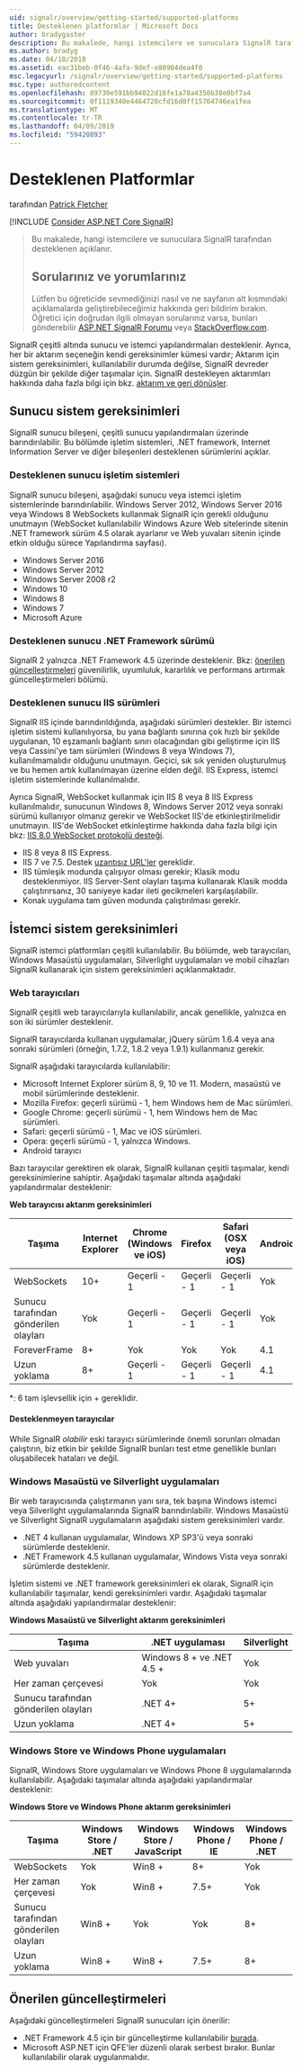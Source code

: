 ```yaml
---
uid: signalr/overview/getting-started/supported-platforms
title: Desteklenen platformlar | Microsoft Docs
author: bradygaster
description: Bu makalede, hangi istemcilere ve sunuculara SignalR tarafından desteklenen açıklanır.
ms.author: bradyg
ms.date: 04/18/2018
ms.assetid: eac31beb-0f46-4afa-9def-e80904dea4f0
msc.legacyurl: /signalr/overview/getting-started/supported-platforms
msc.type: authoredcontent
ms.openlocfilehash: 89730e591bb94022d16fe1a78a4350b38e0bf7a4
ms.sourcegitcommit: 0f1119340e4464720cfd16d0ff15764746ea1fea
ms.translationtype: MT
ms.contentlocale: tr-TR
ms.lasthandoff: 04/09/2019
ms.locfileid: "59420893"
---
```

# <a name="supported-platforms"></a>Desteklenen Platformlar

tarafından [Patrick Fletcher](https://github.com/pfletcher)

[!INCLUDE [Consider ASP.NET Core SignalR](~/includes/signalr/signalr-version-disambiguation.md)]

> Bu makalede, hangi istemcilere ve sunuculara SignalR tarafından desteklenen açıklanır. 
> 
> ## <a name="questions-and-comments"></a>Sorularınız ve yorumlarınız
> 
> Lütfen bu öğreticide sevmediğinizi nasıl ve ne sayfanın alt kısmındaki açıklamalarda geliştirebileceğimiz hakkında geri bildirim bırakın. Öğretici için doğrudan ilgili olmayan sorularınız varsa, bunları gönderebilir [ASP.NET SignalR Forumu](https://forums.asp.net/1254.aspx/1?ASP+NET+SignalR) veya [StackOverflow.com](http://stackoverflow.com/).

SignalR çeşitli altında sunucu ve istemci yapılandırmaları desteklenir. Ayrıca, her bir aktarım seçeneğin kendi gereksinimler kümesi vardır; Aktarım için sistem gereksinimleri, kullanılabilir durumda değilse, SignalR devreder düzgün bir şekilde diğer taşımalar için. SignalR destekleyen aktarımları hakkında daha fazla bilgi için bkz. [aktarım ve geri dönüşler](introduction-to-signalr.md#transports).

## <a name="server-system-requirements"></a>Sunucu sistem gereksinimleri

SignalR sunucu bileşeni, çeşitli sunucu yapılandırmaları üzerinde barındırılabilir. Bu bölümde işletim sistemleri, .NET framework, Internet Information Server ve diğer bileşenleri desteklenen sürümlerini açıklar.

### <a name="supported-server-operating-systems"></a>Desteklenen sunucu işletim sistemleri

SignalR sunucu bileşeni, aşağıdaki sunucu veya istemci işletim sistemlerinde barındırılabilir. Windows Server 2012, Windows Server 2016 veya Windows 8 WebSockets kullanmak SignalR için gerekli olduğunu unutmayın (WebSocket kullanılabilir Windows Azure Web sitelerinde sitenin .NET framework sürüm 4.5 olarak ayarlanır ve Web yuvaları sitenin içinde etkin olduğu sürece Yapılandırma sayfası).

- Windows Server 2016
- Windows Server 2012
- Windows Server 2008 r2
- Windows 10
- Windows 8
- Windows 7
- Microsoft Azure

### <a name="supported-server-net-framework-version"></a>Desteklenen sunucu .NET Framework sürümü

SignalR 2 yalnızca .NET Framework 4.5 üzerinde desteklenir. Bkz: [önerilen güncelleştirmeleri](#updates) güvenilirlik, uyumluluk, kararlılık ve performans artırmak güncelleştirmeleri bölümü.

### <a name="supported-server-iis-versions"></a>Desteklenen sunucu IIS sürümleri

SignalR IIS içinde barındırıldığında, aşağıdaki sürümleri destekler. Bir istemci işletim sistemi kullanılıyorsa, bu yana bağlantı sınırına çok hızlı bir şekilde uygulanan, 10 eşzamanlı bağlantı sınırı olacağından gibi geliştirme için IIS veya Cassini'ye tam sürümleri (Windows 8 veya Windows 7), kullanılmamalıdır olduğunu unutmayın. Geçici, sık sık yeniden oluşturulmuş ve bu hemen artık kullanılmayan üzerine elden değil. IIS Express, istemci işletim sistemlerinde kullanılmalıdır.

Ayrıca SignalR, WebSocket kullanmak için IIS 8 veya 8 IIS Express kullanılmalıdır, sunucunun Windows 8, Windows Server 2012 veya sonraki sürümü kullanıyor olmanız gerekir ve WebSocket IIS'de etkinleştirilmelidir unutmayın. IIS'de WebSocket etkinleştirme hakkında daha fazla bilgi için bkz: [IIS 8.0 WebSocket protokolü desteği](https://www.iis.net/learn/get-started/whats-new-in-iis-8/iis-80-websocket-protocol-support).

- IIS 8 veya 8 IIS Express.
- IIS 7 ve 7.5. Destek [uzantısız URL'ler](https://support.microsoft.com/kb/980368) gereklidir.
- IIS tümleşik modunda çalışıyor olması gerekir; Klasik modu desteklenmiyor. IIS Server-Sent olayları taşıma kullanarak Klasik modda çalıştırırsanız, 30 saniyeye kadar ileti gecikmeleri karşılaşılabilir.
- Konak uygulama tam güven modunda çalıştırılması gerekir.

## <a name="client-system-requirements"></a>İstemci sistem gereksinimleri

SignalR istemci platformları çeşitli kullanılabilir. Bu bölümde, web tarayıcıları, Windows Masaüstü uygulamaları, Silverlight uygulamaları ve mobil cihazları SignalR kullanarak için sistem gereksinimleri açıklanmaktadır.

### <a name="web-browsers"></a>Web tarayıcıları

SignalR çeşitli web tarayıcılarıyla kullanılabilir, ancak genellikle, yalnızca en son iki sürümler desteklenir.

SignalR tarayıcılarda kullanan uygulamalar, jQuery sürüm 1.6.4 veya ana sonraki sürümleri (örneğin, 1.7.2, 1.8.2 veya 1.9.1) kullanmanız gerekir.

SignalR aşağıdaki tarayıcılarda kullanılabilir:

- Microsoft Internet Explorer sürüm 8, 9, 10 ve 11. Modern, masaüstü ve mobil sürümlerinde desteklenir.
- Mozilla Firefox: geçerli sürümü - 1, hem Windows hem de Mac sürümleri.
- Google Chrome: geçerli sürümü - 1, hem Windows hem de Mac sürümleri.
- Safari: geçerli sürümü - 1, Mac ve iOS sürümleri.
- Opera: geçerli sürümü - 1, yalnızca Windows.
- Android tarayıcı

Bazı tarayıcılar gerektiren ek olarak, SignalR kullanan çeşitli taşımalar, kendi gereksinimlerine sahiptir. Aşağıdaki taşımalar altında aşağıdaki yapılandırmalar desteklenir:

<a id="browser"></a>

**Web tarayıcısı aktarım gereksinimleri**

| Taşıma | Internet Explorer | Chrome (Windows ve iOS) | Firefox | Safari (OSX veya iOS) | Android |
| --- | --- | --- | --- | --- | --- |
| WebSockets | 10+ | Geçerli - 1 | Geçerli - 1 | Geçerli - 1 | Yok |
| Sunucu tarafından gönderilen olayları | Yok | Geçerli - 1 | Geçerli - 1 | Geçerli - 1 | Yok |
| ForeverFrame | 8+ | Yok | Yok | Yok | 4.1 |
| Uzun yoklama | 8+ | Geçerli - 1 | Geçerli - 1 | Geçerli - 1 | 4.1 |

\*: 6 tam işlevsellik için + gereklidir.

#### <a name="unsupported-browsers"></a>Desteklenmeyen tarayıcılar

While SignalR *olabilir* eski tarayıcı sürümlerinde önemli sorunları olmadan çalıştırın, biz etkin bir şekilde SignalR bunları test etme genellikle bunları oluşabilecek hataları ve değil.

### <a name="windows-desktop-and-silverlight-applications"></a>Windows Masaüstü ve Silverlight uygulamaları

Bir web tarayıcısında çalıştırmanın yanı sıra, tek başına Windows istemci veya Silverlight uygulamalarında SignalR barındırılabilir. Windows Masaüstü ve Silverlight SignalR uygulamaların aşağıdaki sistem gereksinimleri vardır.

- .NET 4 kullanan uygulamalar, Windows XP SP3'ü veya sonraki sürümlerde desteklenir.
- .NET Framework 4.5 kullanan uygulamalar, Windows Vista veya sonraki sürümlerde desteklenir.

İşletim sistemi ve .NET framework gereksinimleri ek olarak, SignalR için kullanılabilir taşımalar, kendi gereksinimleri vardır. Aşağıdaki taşımalar altında aşağıdaki yapılandırmalar desteklenir:

**Windows Masaüstü ve Silverlight aktarım gereksinimleri**

| Taşıma | .NET uygulaması | Silverlight |
| --- | --- | --- |
| Web yuvaları | Windows 8 + ve .NET 4.5 + | Yok |
| Her zaman çerçevesi | Yok | Yok |
| Sunucu tarafından gönderilen olayları | .NET 4+ | 5+ |
| Uzun yoklama | .NET 4+ | 5+ |

<a id="android"></a>

### <a name="windows-store-and-windows-phone-applications"></a>Windows Store ve Windows Phone uygulamaları

SignalR, Windows Store uygulamaları ve Windows Phone 8 uygulamalarında kullanılabilir. Aşağıdaki taşımalar altında aşağıdaki yapılandırmalar desteklenir:

**Windows Store ve Windows Phone aktarım gereksinimleri**

| Taşıma | Windows Store / .NET | Windows Store / JavaScript | Windows Phone / IE | Windows Phone / .NET |
| --- | --- | --- | --- | --- |
| WebSockets | Yok | Win8 + | 8+ | Yok |
| Her zaman çerçevesi | Yok | Win8 + | 7.5+ | Yok |
| Sunucu tarafından gönderilen olayları | Win8 + | Yok | Yok | 8+ |
| Uzun yoklama | Win8 + | Win8 + | 7.5+ | 8+ |

<a id="updates"></a>

## <a name="recommended-updates"></a>Önerilen güncelleştirmeleri

Aşağıdaki güncelleştirmeleri SignalR sunucuları için önerilir:

- .NET Framework 4.5 için bir güncelleştirme kullanılabilir [burada](https://support.microsoft.com/kb/2750149).
- Microsoft ASP.NET için QFE'ler düzenli olarak serbest bırakır. Bunlar kullanılabilir olarak uygulanmalıdır.
